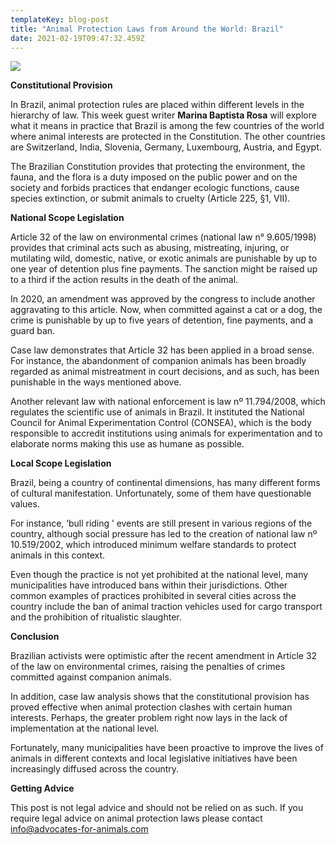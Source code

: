```yaml
---
templateKey: blog-post
title: "Animal Protection Laws from Around the World: Brazil"
date: 2021-02-19T09:47:32.459Z
---
```

![](/img/caimans-blank-.jpg)

**Constitutional Provision**

In Brazil, animal protection rules are placed within different levels in the hierarchy of law. This week guest writer **Marina Baptista Rosa** will explore what it means in practice that Brazil is among the few countries of the world where animal interests are protected in the Constitution. The other countries are Switzerland, India, Slovenia, Germany, Luxembourg, Austria, and Egypt.

The Brazilian Constitution provides that protecting the environment, the fauna, and the flora is a duty imposed on the public power and on the society and forbids practices that endanger ecologic functions, cause species extinction, or submit animals to cruelty (Article 225, §1, VII).

**National Scope Legislation**

Article 32 of the law on environmental crimes (national law n° 9.605/1998) provides that criminal acts such as abusing, mistreating, injuring, or mutilating wild, domestic, native, or exotic animals are punishable by up to one year of detention plus fine payments. The sanction might be raised up to a third if the action results in the death of the animal.

In 2020, an amendment was approved by the congress to include another aggravating to this article. Now, when committed against a cat or a dog, the crime is punishable by up to five years of detention, fine payments, and a guard ban.

Case law demonstrates that Article 32 has been applied in a broad sense. For instance, the abandonment of companion animals has been broadly regarded as animal mistreatment in court decisions, and as such, has been punishable in the ways mentioned above.

Another relevant law with national enforcement is law nº 11.794/2008, which regulates the scientific use of animals in Brazil. It instituted the National Council for Animal Experimentation Control (CONSEA), which is the body responsible to accredit institutions using animals for experimentation and to elaborate norms making this use as humane as possible.

**Local Scope Legislation**

Brazil, being a country of continental dimensions, has many different forms of cultural manifestation. Unfortunately, some of them have questionable values.

For instance, ‘bull riding ’ events are still present in various regions of the country, although social pressure has led to the creation of national law nº 10.519/2002, which introduced minimum welfare standards to protect animals in this context.

Even though the practice is not yet prohibited at the national level, many municipalities have introduced bans within their jurisdictions. Other common examples of practices prohibited in several cities across the country include the ban of animal traction vehicles used for cargo transport and the prohibition of ritualistic slaughter.

**Conclusion**

Brazilian activists were optimistic after the recent amendment in Article 32 of the law on environmental crimes, raising the penalties of crimes committed against companion animals.

In addition, case law analysis shows that the constitutional provision has proved effective when animal protection clashes with certain human interests. Perhaps, the greater problem right now lays in the lack of implementation at the national level.

Fortunately, many municipalities have been proactive to improve the lives of animals in different contexts and local legislative initiatives have been increasingly diffused across the country.

**Getting Advice**

This post is not legal advice and should not be relied on as such. If you require legal advice on animal protection laws please contact info@advocates-for-animals.com